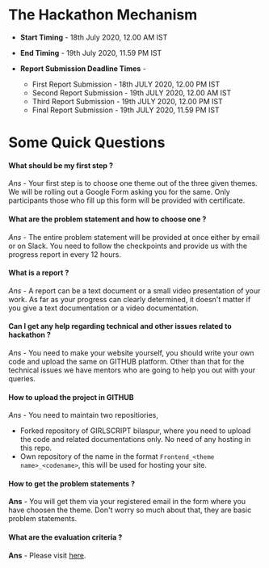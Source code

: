 # The Hackathon Mechanism

* **Start Timing** - 18th July 2020, 12.00 AM IST
* **End Timing** - 19th July 2020, 11.59 PM IST
* **Report Submission Deadline Times** - 

    * First Report Submission - 18th JULY 2020, 12.00 PM IST
    * Second Report Submission - 19th JULY 2020, 12.00 AM IST
    * Third Report Submission - 19th JULY 2020, 12.00 PM IST
    * Final Report Submission - 19th JULY 2020, 11.59 PM IST
    
# Some Quick Questions

#### What should be my first step ?

*Ans* - Your first step is to choose one theme out of the three given themes. We will be rolling out a Google Form asking you for the same. Only participants those who fill up this 
form will be provided with certificate.
  
#### What are the problem statement and how to choose one ?

*Ans* - The entire problem statement will be provided at once either by email or on Slack. You need to follow the checkpoints and provide us with the progress report in every 12 hours.

#### What is a report ?

*Ans* - A report can be a text document or a small video presentation of your work. As far as your progress can clearly determined, it doesn't matter if you give a text documentation or 
a video documentation.

#### Can I get any help regarding technical and other issues related to hackathon ?

*Ans* - You need to make your website yourself, you should write your own code and upload the same on GITHUB platform. Other than that for the technical issues we have mentors who
are going to help you out with your queries.

#### How to upload the project in GITHUB

*Ans* - You need to maintain two repositiories,

  * Forked repository of GIRLSCRIPT bilaspur, where you need to upload the code and related documentations only. No need of any hosting in this repo.
  * Own repository of the name in the format ```Frontend_<theme name>_<codename>```, this will be used for hosting your site.
  
#### How to get the problem statements ?

**Ans** - You will get them via your registered email in the form where you have choosen the theme. Don't worry so much about that, they are basic problem statements.
  
#### What are the evaluation criteria ?

**Ans** - Please visit [here](https://github.com/Girlscript-Chapter-Bilaspur/Front-End-Hackathon-Resources/blob/master/README.md).
  

  
  
  
  
  
  
  
  
  
  
  
